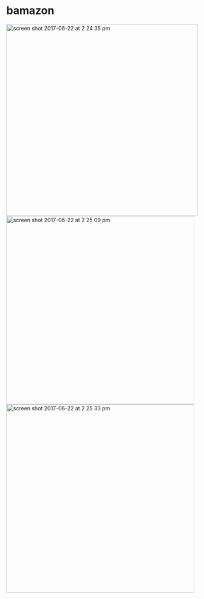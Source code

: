 # bamazon

<img width="504" alt="screen shot 2017-06-22 at 2 24 35 pm" src="https://user-images.githubusercontent.com/24966013/27452781-eafc80b4-5761-11e7-8e5c-d7bf91f4054c.png">

<img width="495" alt="screen shot 2017-06-22 at 2 25 09 pm" src="https://user-images.githubusercontent.com/24966013/27452815-0d28800c-5762-11e7-8ae2-8053c76d10d1.png">

<img width="495" alt="screen shot 2017-06-22 at 2 25 33 pm" src="https://user-images.githubusercontent.com/24966013/27452824-16629c0c-5762-11e7-85df-ccb1b8e4e712.png">
